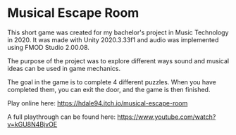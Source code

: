 # Musical Escape Room
This short game was created for my bachelor's project in Music Technology in 2020. It was made with Unity 2020.3.33f1 and audio was implemented using FMOD Studio 2.00.08.

The purpose of the project was to explore different ways sound and musical ideas can be used in game mechanics.

The goal in the game is to complete 4 different puzzles. When you have completed them, you can exit the door, and the game is then finished.

Play online here: https://hdale94.itch.io/musical-escape-room

A full playthrough can be found here: https://www.youtube.com/watch?v=kGU8N4BjvOE
